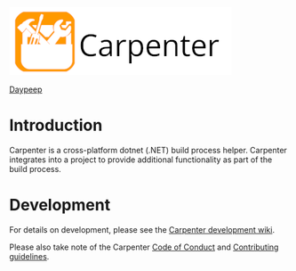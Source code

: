![Carpenter](media/Carpenter-Title_400x122.png)

[Daypeep](https://www.daypeep.com)

# Introduction

Carpenter is a cross-platform dotnet (.NET) build process helper. Carpenter integrates into
a project to provide additional functionality as part of the build process.

# Development

For details on development, please see the [Carpenter development wiki](https://dev.azure.com/Daypeep/Carpenter/_wiki/wikis/Carpenter.wiki).

Please also take note of the Carpenter [Code of Conduct](CODE_OF_CONDUCT.md) and [Contributing guidelines](CONTRIBUTING.md).
